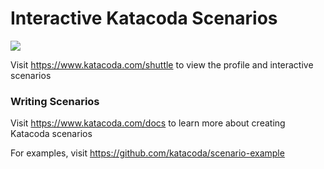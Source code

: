 # Interactive Katacoda Scenarios

[![](http://shields.katacoda.com/katacoda/shuttle/count.svg)](https://www.katacoda.com/shuttle "Get your profile on Katacoda.com")

Visit https://www.katacoda.com/shuttle to view the profile and interactive scenarios

### Writing Scenarios
Visit https://www.katacoda.com/docs to learn more about creating Katacoda scenarios

For examples, visit https://github.com/katacoda/scenario-example

